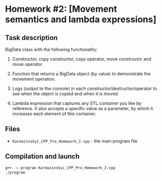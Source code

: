 # Homework #2: [Movement semantics and lambda expressions]

## Task description
BigData class with the following functionality:

1) Constructor, copy constructor, copy operator, move constructor and move operator.

2) Function that returns a BigData object (by value) to demonstrate the movement operation.

3) Logs (output to the console) in each constructor/destructor/operator to see when the object is copied and when it is moved.

4) Lambda expression that captures any STL container you like by reference. It also accepts a specific value as a parameter, by which it increases each element of this container.

## Files
- `Karmazinskyi_CPP_Pro_Homework_2.cpp` - the main program file

## Compilation and launch
```bash
g++ -o program Karmazinskyi_CPP_Pro_Homework_2.cpp
./program